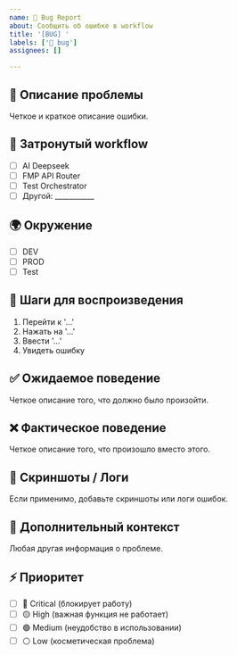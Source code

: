 ```yaml
---
name: 🐛 Bug Report
about: Сообщить об ошибке в workflow
title: '[BUG] '
labels: ['🐛 bug']
assignees: []

---
```


## 🐛 Описание проблемы
Четкое и краткое описание ошибки.

## 🔄 Затронутый workflow
- [ ] AI Deepseek
- [ ] FMP API Router  
- [ ] Test Orchestrator
- [ ] Другой: ___________

## 🌍 Окружение
- [ ] DEV
- [ ] PROD
- [ ] Test

## 📝 Шаги для воспроизведения
1. Перейти к '...'
2. Нажать на '...'  
3. Ввести '...'
4. Увидеть ошибку

## ✅ Ожидаемое поведение
Четкое описание того, что должно было произойти.

## ❌ Фактическое поведение
Четкое описание того, что произошло вместо этого.

## 📸 Скриншоты / Логи
Если применимо, добавьте скриншоты или логи ошибок.

## 🔧 Дополнительный контекст
Любая другая информация о проблеме.

## ⚡ Приоритет
- [ ] 🔴 Critical (блокирует работу)
- [ ] 🟡 High (важная функция не работает) 
- [ ] 🟢 Medium (неудобство в использовании)
- [ ] ⚪ Low (косметическая проблема)